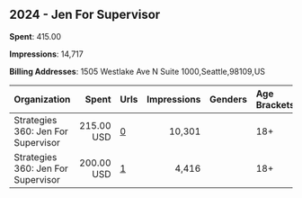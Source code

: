 ## 2024 - Jen For Supervisor 
**Spent**: 415.00

**Impressions**: 14,717

**Billing Addresses**: 1505 Westlake Ave N Suite 1000,Seattle,98109,US

|Organization|Spent|Urls|Impressions|Genders|Age Brackets|Country Codes|
|:---|---:|:---|---:|:---|:---|:---|
|Strategies 360: Jen For Supervisor|215.00 USD|[0](https://www.snap.com/political-ads/asset/53ff4a2333831bafae7b9894d059ce9c341f98b41aa0e11c3d34d510b85c5152?mediaType=mp4)|10,301||18+|united states|
|Strategies 360: Jen For Supervisor|200.00 USD|[1](https://www.snap.com/political-ads/asset/35481b79433fcac32a2f45e87e663dbe3e582aba9394c661dc1329964af9f978?mediaType=mov)|4,416||18+|united states|
